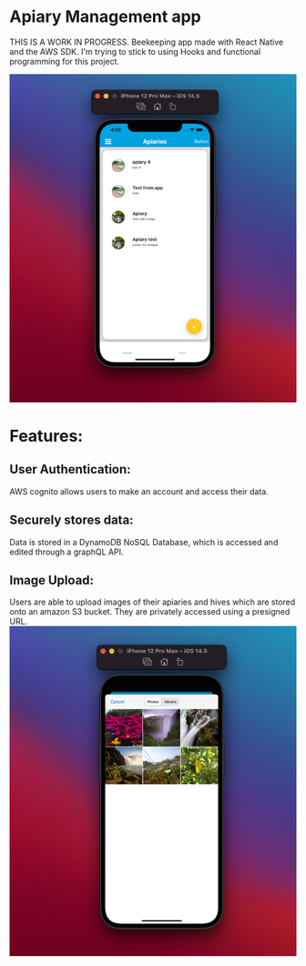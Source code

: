 # Apiary Management app
THIS IS A WORK IN PROGRESS. 
Beekeeping app made with React Native and the AWS SDK. 
I'm trying to stick to using Hooks and functional programming for this project. 


![Alt Text](https://github.com/OmrM/Apiary-Management-App/blob/main/Demo%20Images/HomePage.png)

# Features:
## User Authentication: 
AWS cognito allows users to make an account and access their data. 

## Securely stores data: 
Data is stored in a DynamoDB NoSQL Database, which is accessed and edited through a graphQL API. 

## Image Upload: 
Users are able to upload images of their apiaries and hives which are stored onto an amazon S3 bucket. 
They are privately accessed using a presigned URL.  
![Alt Text](https://github.com/OmrM/Apiary-Management-App/blob/main/Demo%20Images/ExpoImagePicker.png)
